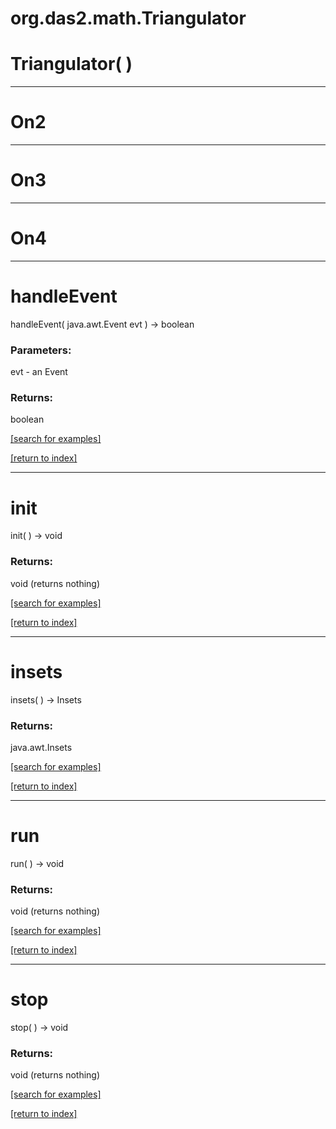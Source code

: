 # org.das2.math.Triangulator



# Triangulator( )


***
<a name="On2"></a>
# On2



***
<a name="On3"></a>
# On3



***
<a name="On4"></a>
# On4



***
<a name="handleEvent"></a>
# handleEvent
handleEvent( java.awt.Event evt ) &rarr; boolean



### Parameters:
evt - an Event

### Returns:
boolean


<a href="https://github.com/autoplot/dev/search?q=handleEvent&unscoped_q=handleEvent">[search for examples]</a>

<a href="https://github.com/autoplot/documentation/blob/master/javadoc/index-all.md">[return to index]</a>

***
<a name="init"></a>
# init
init(  ) &rarr; void



### Returns:
void (returns nothing)


<a href="https://github.com/autoplot/dev/search?q=init&unscoped_q=init">[search for examples]</a>

<a href="https://github.com/autoplot/documentation/blob/master/javadoc/index-all.md">[return to index]</a>

***
<a name="insets"></a>
# insets
insets(  ) &rarr; Insets



### Returns:
java.awt.Insets


<a href="https://github.com/autoplot/dev/search?q=insets&unscoped_q=insets">[search for examples]</a>

<a href="https://github.com/autoplot/documentation/blob/master/javadoc/index-all.md">[return to index]</a>

***
<a name="run"></a>
# run
run(  ) &rarr; void



### Returns:
void (returns nothing)


<a href="https://github.com/autoplot/dev/search?q=run&unscoped_q=run">[search for examples]</a>

<a href="https://github.com/autoplot/documentation/blob/master/javadoc/index-all.md">[return to index]</a>

***
<a name="stop"></a>
# stop
stop(  ) &rarr; void



### Returns:
void (returns nothing)


<a href="https://github.com/autoplot/dev/search?q=stop&unscoped_q=stop">[search for examples]</a>

<a href="https://github.com/autoplot/documentation/blob/master/javadoc/index-all.md">[return to index]</a>

